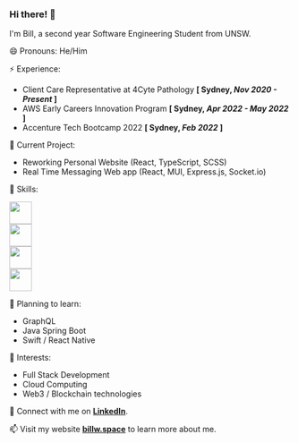 ### Hi there! 👋

I'm Bill, a second year Software Engineering Student from UNSW. 

😄  Pronouns: He/Him

⚡️  Experience:
 * Client Care Representative at 4Cyte Pathology  **\[ Sydney, _Nov 2020 - Present_ \]**
 * AWS Early Careers Innovation Program  **\[ Sydney, _Apr 2022 - May 2022_ \]**
 * Accenture Tech Bootcamp 2022  **\[ Sydney, _Feb 2022_ \]**

🔭  Current Project:
- Reworking Personal Website (React, TypeScript, SCSS)
- Real Time Messaging Web app (React, MUI, Express.js, Socket.io)

🥳  Skills:

  <img
    src="https://skillicons.dev/icons?i=c,cpp,py,java,js,ts&theme=light" style="height: 40px;"
  />
  <br />
  <img
    src="https://skillicons.dev/icons?i=html,css,materialui,nodejs,react,express" style="height: 40px;"
  />
  <br />
  <img
    src="https://skillicons.dev/icons?i=git,github,gitlab,bash,docker" style="height: 40px;"
  />
  <br />
  <img src="https://skillicons.dev/icons?i=aws,azure,gcp,firebase,postgres" style="height: 40px;"/>
                
🤔  Planning to learn:
- GraphQL
- Java Spring Boot
- Swift / React Native


🌱  Interests:
- Full Stack Development
- Cloud Computing
- Web3 / Blockchain technologies

💬  Connect with me on [**LinkedIn**](https://www.linkedin.com/in/bill-wong1/).

📫  Visit my website [**billw.space**](https://billw.space) to learn more about me.



